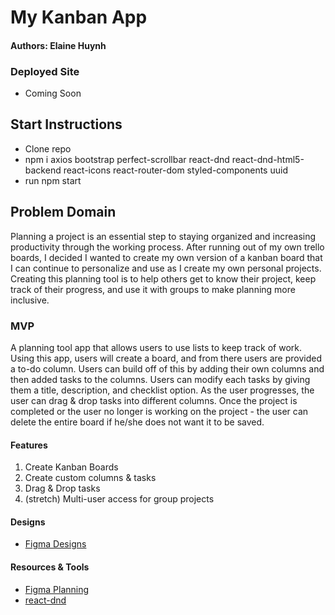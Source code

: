 # My Kanban App
#### Authors: Elaine Huynh

### Deployed Site
- Coming Soon

## Start Instructions
- Clone repo
- npm i axios bootstrap perfect-scrollbar react-dnd react-dnd-html5-backend react-icons react-router-dom styled-components uuid
- run npm start

## Problem Domain
Planning a project is an essential step to staying organized and increasing productivity through the working process. After running out of my own trello boards, I decided I wanted to create my own version of a kanban board that I can continue to personalize and use as I create my own personal projects. Creating this planning tool is to help others get to know their project, keep track of their progress, and use it with groups to make planning more inclusive. 

### MVP 
A planning tool app that allows users to use lists to keep track of work. Using this app, users will create a board, and from there users are provided a to-do column.  Users can build off of this by adding their own columns and then added tasks to the columns.  Users can modify each tasks by giving them a title, description, and checklist option. As the user progresses, the user can drag & drop tasks into different columns. Once the project is completed or the user no longer is working on the project - the user can delete the entire board if he/she does not want it to be saved.

#### Features
1. Create Kanban Boards
2. Create custom columns & tasks
3. Drag & Drop tasks
4. (stretch) Multi-user access for group projects

#### Designs
- [Figma Designs](https://www.figma.com/file/2kKYzS2FF22vYHfIXC0UsS/my-brain?node-id=0%3A1)

#### Resources & Tools
- [Figma Planning](https://www.figma.com/file/u8LrkBSSwuCkDmFd4rt5TV/My-Brain?node-id=0%3A1)
- [react-dnd](https://react-dnd.github.io/react-dnd/docs/overview)

